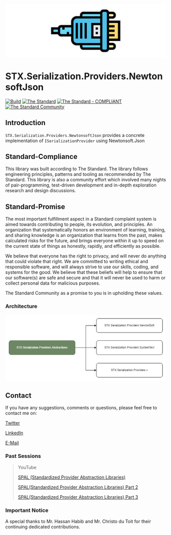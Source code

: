 ![STX.Serialization.Providers.NewtonsoftJson](https://raw.githubusercontent.com/The-Standard-Organization/STX.Serialization.Providers.NewtonsoftJson/main/Resources/Images/serialization_git_logo.png)

# STX.Serialization.Providers.NewtonsoftJson
 
[![Build](https://github.com/The-Standard-Organization/STX.Serialization.Providers.NewtonsoftJson/actions/workflows/build.yml/badge.svg)](https://github.com/The-Standard-Organization/STX.Serialization.Providers.NewtonsoftJson/actions/workflows/build.yml)
[![The Standard](https://img.shields.io/github/v/release/hassanhabib/The-Standard?filter=v2.10.0&style=default&label=Standard%20Version&color=2ea44f)](https://github.com/hassanhabib/The-Standard)
[![The Standard - COMPLIANT](https://img.shields.io/badge/The_Standard-COMPLIANT-2ea44f)](https://github.com/hassanhabib/The-Standard)
[![The Standard Community](https://img.shields.io/discord/934130100008538142?color=%237289da&label=The%20Standard%20Community&logo=Discord)](https://discord.gg/vdPZ7hS52X)

## Introduction
`STX.Serialization.Providers.NewtonsoftJson` provides a concrete implementation of `ISerializationProvider` using Newtonsoft.Json

## Standard-Compliance
This library was built according to The Standard. The library follows engineering principles, patterns and tooling as recommended by The Standard.
This library is also a community effort which involved many nights of pair-programming, test-driven development and in-depth exploration research and design discussions.

## Standard-Promise
The most important fulfillment aspect in a Standard complaint system is aimed towards contributing to people, its evolution, and principles.
An organization that systematically honors an environment of learning, training, and sharing knowledge is an organization that learns from the past, makes calculated risks for the future, 
and brings everyone within it up to speed on the current state of things as honestly, rapidly, and efficiently as possible. 
 
We believe that everyone has the right to privacy, and will never do anything that could violate that right.
We are committed to writing ethical and responsible software, and will always strive to use our skills, coding, and systems for the good.
We believe that these beliefs will help to ensure that our software(s) are safe and secure and that it will never be used to harm or collect personal data for malicious purposes.

The Standard Community as a promise to you is in upholding these values. 

### Architecture

![Planned Architechure](https://raw.githubusercontent.com/The-Standard-Organization/STX.Serialization.Providers.NewtonsoftJson/main/Resources/Diagrams/spal.drawio.png)

## Contact

If you have any suggestions, comments or questions, please feel free to contact me on:

[Twitter](https://twitter.com/hassanrezkhabib)

[LinkedIn](https://www.linkedin.com/in/hassanrezkhabib/)

[E-Mail](mailto:hassanhabib@live.com)

### Past Sessions

>YouTube
>
>[SPAL (Standardized Provider Abstraction Libraries)](https://youtu.be/JEb0BA8CgFk?si=mrh6IYXLeGFS_Twv)
>
>[SPAL(Standardized Provider Abstraction Libraries) Part 2](https://youtu.be/gvoskMQRqHU?si=t8YJfCynI7vXBZMu)
>
>[SPAL(Standardized Provider Abstraction Libraries) Part 3](https://youtu.be/98_9I2hpaKA?si=2o6SMx6WiVANBF1W)

### Important Notice
A special thanks to Mr. Hassan Habib and Mr. Christo du Toit for their continuing dedicated contributions.
